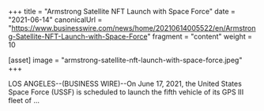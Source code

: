 +++
title = "Armstrong Satellite NFT Launch with Space Force"
date = "2021-06-14"
canonicalUrl = "https://www.businesswire.com/news/home/20210614005522/en/Armstrong-Satellite-NFT-Launch-with-Space-Force"
fragment = "content"
weight = 10

[asset]
    image = "armstrong-satellite-nft-launch-with-space-force.jpeg"
+++

LOS ANGELES--(BUSINESS WIRE)--On June 17, 2021, the United States Space 
Force (USSF) is scheduled to launch the fifth vehicle of its GPS III fleet 
of ...
